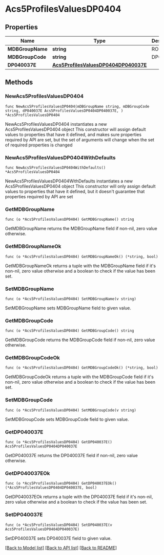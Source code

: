 # Acs5ProfilesValuesDP0404

## Properties

Name | Type | Description | Notes
------------ | ------------- | ------------- | -------------
**MDBGroupName** | **string** | ROOMS | 
**MDBGroupCode** | **string** | DP0404 | 
**DP040037E** | [**Acs5ProfilesValuesDP0404DP040037E**](Acs5ProfilesValuesDP0404DP040037E.md) |  | 

## Methods

### NewAcs5ProfilesValuesDP0404

`func NewAcs5ProfilesValuesDP0404(mDBGroupName string, mDBGroupCode string, dP040037E Acs5ProfilesValuesDP0404DP040037E, ) *Acs5ProfilesValuesDP0404`

NewAcs5ProfilesValuesDP0404 instantiates a new Acs5ProfilesValuesDP0404 object
This constructor will assign default values to properties that have it defined,
and makes sure properties required by API are set, but the set of arguments
will change when the set of required properties is changed

### NewAcs5ProfilesValuesDP0404WithDefaults

`func NewAcs5ProfilesValuesDP0404WithDefaults() *Acs5ProfilesValuesDP0404`

NewAcs5ProfilesValuesDP0404WithDefaults instantiates a new Acs5ProfilesValuesDP0404 object
This constructor will only assign default values to properties that have it defined,
but it doesn't guarantee that properties required by API are set

### GetMDBGroupName

`func (o *Acs5ProfilesValuesDP0404) GetMDBGroupName() string`

GetMDBGroupName returns the MDBGroupName field if non-nil, zero value otherwise.

### GetMDBGroupNameOk

`func (o *Acs5ProfilesValuesDP0404) GetMDBGroupNameOk() (*string, bool)`

GetMDBGroupNameOk returns a tuple with the MDBGroupName field if it's non-nil, zero value otherwise
and a boolean to check if the value has been set.

### SetMDBGroupName

`func (o *Acs5ProfilesValuesDP0404) SetMDBGroupName(v string)`

SetMDBGroupName sets MDBGroupName field to given value.


### GetMDBGroupCode

`func (o *Acs5ProfilesValuesDP0404) GetMDBGroupCode() string`

GetMDBGroupCode returns the MDBGroupCode field if non-nil, zero value otherwise.

### GetMDBGroupCodeOk

`func (o *Acs5ProfilesValuesDP0404) GetMDBGroupCodeOk() (*string, bool)`

GetMDBGroupCodeOk returns a tuple with the MDBGroupCode field if it's non-nil, zero value otherwise
and a boolean to check if the value has been set.

### SetMDBGroupCode

`func (o *Acs5ProfilesValuesDP0404) SetMDBGroupCode(v string)`

SetMDBGroupCode sets MDBGroupCode field to given value.


### GetDP040037E

`func (o *Acs5ProfilesValuesDP0404) GetDP040037E() Acs5ProfilesValuesDP0404DP040037E`

GetDP040037E returns the DP040037E field if non-nil, zero value otherwise.

### GetDP040037EOk

`func (o *Acs5ProfilesValuesDP0404) GetDP040037EOk() (*Acs5ProfilesValuesDP0404DP040037E, bool)`

GetDP040037EOk returns a tuple with the DP040037E field if it's non-nil, zero value otherwise
and a boolean to check if the value has been set.

### SetDP040037E

`func (o *Acs5ProfilesValuesDP0404) SetDP040037E(v Acs5ProfilesValuesDP0404DP040037E)`

SetDP040037E sets DP040037E field to given value.



[[Back to Model list]](../README.md#documentation-for-models) [[Back to API list]](../README.md#documentation-for-api-endpoints) [[Back to README]](../README.md)


